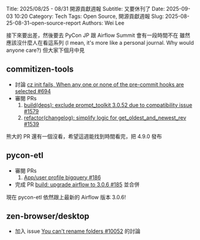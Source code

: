 Title: 2025/08/25 - 08/31 開源貢獻週報
Subtitle: 又要休刊了
Date: 2025-09-03 10:20
Category: Tech
Tags: Open Source, 開源貢獻週報
Slug: 2025-08-25-08-31-open-source-report
Authors: Wei Lee

接下來要出差，然後要去 PyCon JP 跟 Airflow Summit
會有一段時間不在
雖然應該沒什麼人在看這系列
(I mean, it's more like a personal journal. Why would anyone care?)
但大家下個月中見

<!--more-->

## commitizen-tools
* 討論 [cz init fails, When any one or none of the pre-commit hooks are selected #694](https://github.com/commitizen-tools/commitizen/issues/694#issuecomment-3220298178)
* 審閱 PRs
    1. [build(deps): exclude prompt_toolkit 3.0.52 due to compatibility issue #1579](https://github.com/commitizen-tools/commitizen/pull/1579)
    2. [refactor(changelog): simplify logic for get_oldest_and_newest_rev #1539](https://github.com/commitizen-tools/commitizen/pull/1539)

熊大的 PR 還有一個沒看，希望這週能找到時間看完，把 4.9.0 發布

## pycon-etl
* 審閱 PRs
    1. [App/user profile bigquery #186](https://github.com/pycontw/pycon-etl/pull/186)
* 完成 PR [build: upgrade airflow to 3.0.6 #185](https://github.com/pycontw/pycon-etl/pull/185) 並合併

現在 pycon-etl 依然跟上最新的 Airflow 版本 3.0.6!

## zen-browser/desktop
* 加入 issue [You can't rename folders #10052](https://github.com/zen-browser/desktop/issues/10052#issuecomment-3235457847) 的討論
